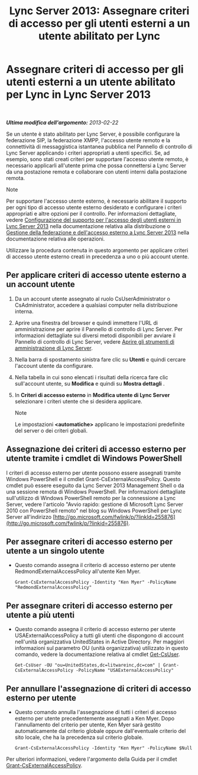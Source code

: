 ﻿---
title: 'Lync Server 2013: Assegnare criteri di accesso per gli utenti esterni a un utente abilitato per Lync'
TOCTitle: Assegnare criteri di accesso per gli utenti esterni a un utente abilitato per Lync
ms:assetid: 736fcaad-9f95-4896-b767-e199d86a00a4
ms:mtpsurl: https://technet.microsoft.com/it-it/library/Gg398551(v=OCS.15)
ms:contentKeyID: 49300973
ms.date: 08/24/2015
mtps_version: v=OCS.15
ms.translationtype: HT
---

# Assegnare criteri di accesso per gli utenti esterni a un utente abilitato per Lync in Lync Server 2013

 

_**Ultima modifica dell'argomento:** 2013-02-22_

Se un utente è stato abilitato per Lync Server, è possibile configurare la federazione SIP, la federazione XMPP, l'accesso utente remoto e la connettività di messaggistica istantanea pubblica nel Pannello di controllo di Lync Server applicando i criteri appropriati a utenti specifici. Se, ad esempio, sono stati creati criteri per supportare l'accesso utente remoto, è necessario applicarli all'utente prima che possa connettersi a Lync Server da una postazione remota e collaborare con utenti interni dalla postazione remota.


> [!NOTE]
> Per supportare l'accesso utente esterno, è necessario abilitare il supporto per ogni tipo di accesso utente esterno desiderato e configurare i criteri appropriati e altre opzioni per il controllo. Per informazioni dettagliate, vedere <A href="lync-server-2013-configuring-support-for-external-user-access.md">Configurazione del supporto per l'accesso degli utenti esterni in Lync Server 2013</A> nella documentazione relativa alla distribuzione o <A href="lync-server-2013-managing-federation-and-external-access-to-lync-server-2013.md">Gestione della federazione e dell'accesso esterno a Lync Server 2013</A> nella documentazione relativa alle operazioni.



Utilizzare la procedura contenuta in questo argomento per applicare criteri di accesso utente esterno creati in precedenza a uno o più account utente.

## Per applicare criteri di accesso utente esterno a un account utente

1.  Da un account utente assegnato al ruolo CsUserAdministrator o CsAdministrator, accedere a qualsiasi computer nella distribuzione interna.

2.  Aprire una finestra del browser e quindi immettere l'URL di amministrazione per aprire il Pannello di controllo di Lync Server. Per informazioni dettagliate sui diversi metodi disponibili per avviare il Pannello di controllo di Lync Server, vedere [Aprire gli strumenti di amministrazione di Lync Server](lync-server-2013-open-lync-server-administrative-tools.md).

3.  Nella barra di spostamento sinistra fare clic su **Utenti** e quindi cercare l'account utente da configurare.

4.  Nella tabella in cui sono elencati i risultati della ricerca fare clic sull'account utente, su **Modifica** e quindi su **Mostra dettagli** .

5.  In **Criteri di accesso esterno** in **Modifica utente di Lync Server** selezionare i criteri utente che si desidera applicare.
    

    > [!NOTE]
    > Le impostazioni <STRONG>&lt;automatiche&gt;</STRONG> applicano le impostazioni predefinite del server o dei criteri globali.



## Assegnazione dei criteri di accesso esterno per utente tramite i cmdlet di Windows PowerShell

I criteri di accesso esterno per utente possono essere assegnati tramite Windows PowerShell e il cmdlet Grant-CsExternalAccessPolicy. Questo cmdlet può essere eseguito da Lync Server 2013 Management Shell o da una sessione remota di Windows PowerShell. Per informazioni dettagliate sull'utilizzo di Windows PowerShell remoto per la connessione a Lync Server, vedere l'articolo "Avvio rapido: gestione di Microsoft Lync Server 2010 con PowerShell remoto" nel blog su Windows PowerShell per Lync Server all'indirizzo [http://go.microsoft.com/fwlink/p/?linkId=255876](http://go.microsoft.com/fwlink/p/?linkid=255876).

## Per assegnare criteri di accesso esterno per utente a un singolo utente

  - Questo comando assegna il criterio di accesso esterno per utente RedmondExternalAccessPolicy all'utente Ken Myer.
    
        Grant-CsExternalAccessPolicy -Identity "Ken Myer" -PolicyName "RedmondExternalAccessPolicy"

## Per assegnare criteri di accesso esterno per utente a più utenti

  - Questo comando assegna il criterio di accesso esterno per utente USAExternalAccessPolicy a tutti gli utenti che dispongono di account nell'unità organizzativa UnitedStates in Active Directory. Per maggiori informazioni sul parametro OU (unità organizzativa) utilizzato in questo comando, vedere la documentazione relativa al cmdlet [Get-CsUser](get-csuser.md).
    
        Get-CsUser -OU "ou=UnitedStates,dc=litwareinc,dc=com" | Grant-CsExternalAccessPolicy -PolicyName "USAExternalAccessPolicy"

## Per annullare l'assegnazione di criteri di accesso esterno per utente

  - Questo comando annulla l'assegnazione di tutti i criteri di accesso esterno per utente precedentemente assegnati a Ken Myer. Dopo l'annullamento del criterio per utente, Ken Myer sarà gestito automaticamente dal criterio globale oppure dall'eventuale criterio del sito locale, che ha la precedenza sul criterio globale.
    
        Grant-CsExternalAccessPolicy -Identity "Ken Myer" -PolicyName $Null

Per ulteriori informazioni, vedere l'argomento della Guida per il cmdlet [Grant-CsExternalAccessPolicy](grant-csexternalaccesspolicy.md).

